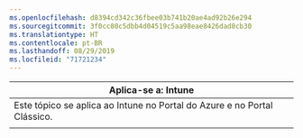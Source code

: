 ```yaml
---
ms.openlocfilehash: d8394cd342c36fbee03b741b20ae4ad92b26e294
ms.sourcegitcommit: 3f0cc80c5dbb4d04519c5aa98eae8426dad8cb30
ms.translationtype: HT
ms.contentlocale: pt-BR
ms.lasthandoff: 08/29/2019
ms.locfileid: "71721234"
---
```

|                              Aplica-se a: Intune                               |
|-------------------------------------------------------------------------------|
| Este tópico se aplica ao Intune no Portal do Azure e no Portal Clássico. |
|                                                                               |

